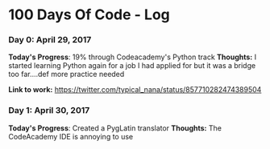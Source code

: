 # 100 Days Of Code - Log

### Day 0: April 29, 2017

**Today's Progress**: 19% through Codeacademy's Python track
**Thoughts:** I started learning Python again for a job I had applied for but it was a bridge too far....def more practice needed

**Link to work:** https://twitter.com/typical_nana/status/857710282474389504

### Day 1: April 30, 2017

**Today's Progress**: Created a PygLatin translator
**Thoughts:** The CodeAcademy IDE is annoying to use

